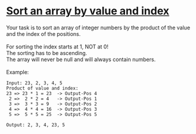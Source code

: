 # [Sort an array by value and index](https://www.codewars.com/kata/sort-an-array-by-value-and-index "https://www.codewars.com/kata/58e0cb3634a3027180000040")

Your task is to sort an array of integer numbers by the product of the value and the index of the positions.
<br><br>
For sorting the index starts at 1, NOT at 0!<br>
The sorting has to be ascending.<br>
The array will never be null and will always contain numbers.
<br><br>
Example:

```
Input: 23, 2, 3, 4, 5
Product of value and index:
23 => 23 * 1 = 23  -> Output-Pos 4
 2 =>  2 * 2 = 4   -> Output-Pos 1
 3 =>  3 * 3 = 9   -> Output-Pos 2
 4 =>  4 * 4 = 16  -> Output-Pos 3
 5 =>  5 * 5 = 25  -> Output-Pos 5

Output: 2, 3, 4, 23, 5
```